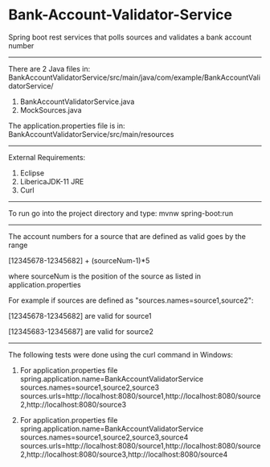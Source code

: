 # Bank-Account-Validator-Service
Spring boot rest services that polls sources and validates a bank account number

---------

There are 2 Java files in:
BankAccountValidatorService/src/main/java/com/example/BankAccountValidatorService/
1) BankAccountValidatorService.java
2) MockSources.java

The application.properties file is in:
BankAccountValidatorService/src/main/resources

---------

External Requirements:
1) Eclipse
2) LibericaJDK-11 JRE
3) Curl

---------

To run go into the project directory and type:
mvnw spring-boot:run

---------

The account numbers for a source that are defined as valid goes by the range

[12345678-12345682] + (sourceNum-1)*5

where sourceNum is the position of the source as listed in application.properties

For example if sources are defined as "sources.names=source1,source2":

[12345678-12345682] are valid for source1

[12345683-12345687] are valid for source2

---------

The following tests were done using the curl command in Windows:
1) For application.properties file
spring.application.name=BankAccountValidatorService
sources.names=source1,source2,source3
sources.urls=http\://localhost:8080/source1,http\://localhost:8080/source2,http\://localhost:8080/source3

2) For application.properties file
spring.application.name=BankAccountValidatorService
sources.names=source1,source2,source3,source4
sources.urls=http\://localhost:8080/source1,http\://localhost:8080/source2,http\://localhost:8080/source3,http\://localhost:8080/source4
